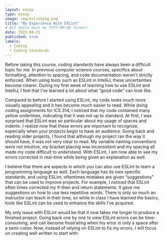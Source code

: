 ```yaml
---
layout: essay
type: essay
image: img/eslintpng.png
title: "My Experience With ESLint"
# All dates must be YYYY-MM-DD format!
date: 2023-09-21
published: true
labels:
  - Coding
  - Coding Standards
---
```

Before taking this course, coding standards have always been a difficult topic for me. In previous computer science courses, specifics about formatting, attention to spacing, and code documentation weren’t strictly enforced. When using tools such as ESLint in IntelliJ, these uncertainties become clearer. During my first week of learning how to use ESLint and IntelliJ, I feel that I’ve learned a lot about what “good code” can look like. 

Compared to before I started using ESLint, my code looks much more visually appealing and it has become much easier to read. While doing coding assignments for ICS 314, I noticed that my code contained many yellow underlines, indicating that it was not up to standard. At first, I was surprised that ESLint was so particular about my usage of spaces and indents. I realize now that these errors are important to recognize, especially when your projects begin to have an audience. Going back and reading older projects, I found that although my project ran the way it should have, it was not very clear to read. My variable naming conventions were not intuitive, my bracket placing was inconsistent and my spacing all made my code difficult to understand. With ESLint, I am now able to see my errors corrected in real-time while being given an explanation as well. 
 
I believe that there are aspects in which you can also use ESLint to learn a programming language as well. Each language has its own specific standards, and using ESLint, oftentimes mistakes are given “suggestions” that can be used to improve projects. For example, I noticed that ESLint often times corrected my if-then and return statements. It gave me suggestions on how to use less repetitive words. There is only so much an instructor can teach in their time, so while in class I have learned the basics, tools like ESLint can be used to enhance the skills I’ve acquired. 
 
My only issue with ESLint would be that it now takes me longer to produce a finished project. Going back one by one to view ESLint errors can be time-consuming, and can become frustrating when my error is only a space after a semi-colon. Now, instead of relying on ESLint to fix my errors, I will focus on creating well written to start with.
